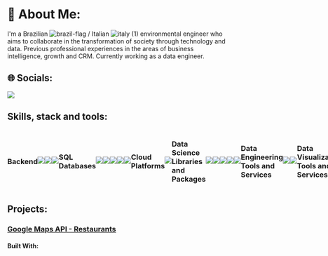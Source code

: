 <h1> 💫 About Me:</h1>


I'm a Brazilian ![brazil-flag](https://user-images.githubusercontent.com/71836406/174688908-491db8e7-b16d-4fb9-9ce7-22c18986859b.png)
/ Italian ![italy (1)](https://user-images.githubusercontent.com/71836406/174688874-d4e733ee-f531-4840-be34-14f14b750aca.png)
 environmental engineer who aims to collaborate in the transformation of society through technology and data. Previous professional experiences in the areas of business intelligence, growth and CRM. Currently working as a data engineer. 



<h2> 🌐 Socials:</h2>
<a href="https://linkedin.com/in/juliolimoli"><img src="https://img.shields.io/badge/LinkedIn-%230077B5.svg?logo=linkedin&logoColor=white"></a>


<h2>Skills, stack and tools:</h2>

<div>
 <div style="display: flex; justify-content: space-between; align-items: center;">
  <h3>Backend</h3>
  <img src="https://img.shields.io/badge/Python-FFD43B?style=for-the-badge&logo=python&logoColor=blue">
  <img src="https://img.shields.io/badge/Node%20js-339933?style=for-the-badge&logo=nodedotjs&logoColor=white">
  <img src="https://img.shields.io/badge/Shell_Script-121011?style=for-the-badge&logo=gnu-bash&logoColor=white">

  <h3>SQL Databases</h3>
  <img src="https://img.shields.io/badge/MySQL-005C84?style=for-the-badge&logo=mysql&logoColor=white">
  <img src="https://img.shields.io/badge/Oracle-F80000?style=for-the-badge&logo=Oracle&logoColor=white">
  <img src="https://img.shields.io/badge/PostgreSQL-316192?style=for-the-badge&logo=postgresql&logoColor=white">
  <img src="https://img.shields.io/badge/Microsoft%20SQL%20Server-CC2927?style=for-the-badge&logo=microsoft%20sql%20server&logoColor=white">
  <img src="https://img.shields.io/badge/MariaDB-003545?style=for-the-badge&logo=mariadb&logoColor=white">
  
  <h3>Cloud Platforms</h3>
  <img src="https://img.shields.io/badge/Amazon_AWS-FF9900?style=for-the-badge&logo=amazonaws&logoColor=white">
  
  <h3>Data Science Libraries and Packages</h3>
  <img src="https://img.shields.io/badge/Pandas-2C2D72?style=for-the-badge&logo=pandas&logoColor=white">
  <img src="https://img.shields.io/badge/Numpy-777BB4?style=for-the-badge&logo=numpy&logoColor=white">
  <img src="https://img.shields.io/badge/Plotly-239120?style=for-the-badge&logo=plotly&logoColor=white">
  <img src="https://img.shields.io/badge/Matplotlib-%23ffffff.svg?style=for-the-badge&logo=Matplotlib&logoColor=black">
  <img src="https://img.shields.io/badge/scikit_learn-F7931E?style=for-the-badge&logo=scikit-learn&logoColor=white">
  
  <h3>Data Engineering Tools and Services</h3>
  <img src="https://img.shields.io/badge/Apache%20Hadoop-66CCFF?style=for-the-badge&logo=apachehadoop&logoColor=black">
  <img src="https://img.shields.io/badge/Airflow-017CEE?style=for-the-badge&logo=Apache%20Airflow&logoColor=white">
  
  
  <h3>Data Visualization Tools and Services</h3>
  <img src="https://img.shields.io/badge/PowerBI-F2C811?style=for-the-badge&logo=Power%20BI&logoColor=white"> 
  <img src="https://img.shields.io/badge/Looker-4285F4?logo=looker&logoColor=fff&style=for-the-badge">
  
  <h3>Front End</h3>
  <img src="https://img.shields.io/badge/HTML5-E34F26?style=for-the-badge&logo=html5&logoColor=white">
  <img src="https://img.shields.io/badge/CSS3-1572B6?style=for-the-badge&logo=css3&logoColor=white">
  <img src="https://img.shields.io/badge/JavaScript-323330?style=for-the-badge&logo=javascript&logoColor=F7DF1E">

 </div>
 <div>
 <h2>Projects:

  ### [Google Maps API - Restaurants](https://github.com/juliolimoli/data-cloud-project-scheduler)

   <h4> Built With:</h4>
 </div>
</div>
